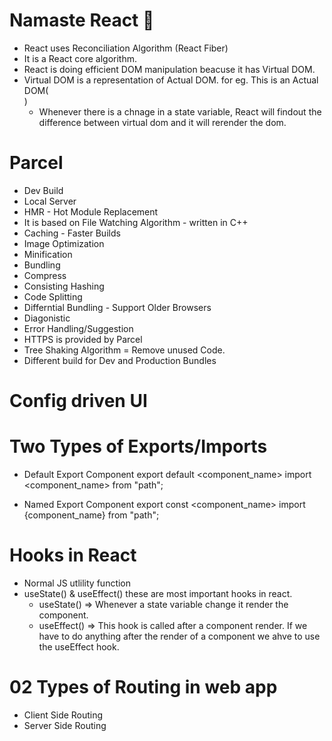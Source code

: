 # Namaste React 🚀
- React uses Reconciliation Algorithm (React Fiber)
- It is a React core algorithm.
- React is doing efficient DOM manipulation beacuse it has Virtual DOM.
- Virtual DOM is a representation of Actual DOM. for eg. This is an Actual DOM(<div><img /></div>)
    - Whenever there is a chnage in a state variable, React will findout the difference between virtual dom and it will rerender the dom.

# Parcel
- Dev Build
- Local Server
- HMR - Hot Module Replacement
- It is based on File Watching Algorithm - written in C++
- Caching - Faster Builds
- Image Optimization
- Minification
- Bundling
- Compress
- Consisting Hashing
- Code Splitting
- Differntial Bundling - Support Older Browsers
- Diagonistic
- Error Handling/Suggestion
- HTTPS is provided by Parcel
- Tree Shaking Algorithm = Remove unused Code.
- Different build for Dev and Production Bundles

# Config driven UI

# Two Types of Exports/Imports

- Default Export Component
    export default <component_name>
    import <component_name> from "path";

- Named Export Component
    export const <component_name>
    import {component_name} from "path";

# Hooks in React
- Normal JS utlility function
- useState() & useEffect() these are most important hooks in react.
    - useState() => Whenever a state variable change it render the component.
    - useEffect() => This hook is called after a component render. If we have to do anything after the render of a component we ahve to use the useEffect hook.

# 02 Types of Routing in web app
- Client Side Routing
- Server Side Routing        